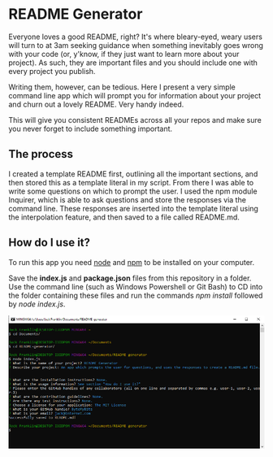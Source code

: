 # **README Generator**

Everyone loves a good README, right? It's where bleary-eyed, weary users will turn to at 3am seeking guidance when something inevitably goes wrong with your code (or, y'know, if they just want to learn more about your project). As such, they are important files and you should include one with every project you publish.

Writing them, however, can be tedious. Here I present a very simple command line app which will prompt you for information about your project and churn out a lovely README. Very handy indeed. 

This will give you consistent READMEs across all your repos and make sure you never forget to include something important. 

## The process

I created a template README first, outlining all the important sections, and then stored this as a template literal in my script. From there I was able to write some questions on which to prompt the user. I used the npm module Inquirer, which is able to ask questions and store the responses via the command line. These responses are inserted into the template literal using the interpolation feature, and then saved to a file called README.md.

## How do I use it?

To run this app you need [node](https://nodejs.org/en/) and [npm](https://www.npmjs.com/) to be installed on your computer. 

Save the **index.js** and **package.json** files from this repository in a folder. Use the command line (such as Windows Powershell or Git Bash) to CD into the folder containing these files and run the commands _npm install_ followed by _node index.js_.

![Screenshot](./assets/Screenshot.png)
